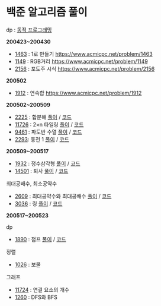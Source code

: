 # 백준 알고리즘 풀이

dp : [동적 프로그래밍](https://hu-coding.tistory.com/22)

**200423~200430**
- [1463](https://github.com/nhj7911/Algorithm_java/blob/master/src/dp/bj1463.java) : 1로 만들기 https://www.acmicpc.net/problem/1463
- [1149](https://github.com/nhj7911/Algorithm_java/blob/master/src/dp/bj1149.java) : RGB거리 https://www.acmicpc.net/problem/1149
- [2156](https://github.com/nhj7911/Algorithm_java/blob/master/src/dp/bj2156.java) : 포도주 시식 https://www.acmicpc.net/problem/2156

**200502**
- [1912](https://github.com/nhj7911/Algorithm_java/blob/master/src/dp/bj1912.java) : 연속합 https://www.acmicpc.net/problem/1912

**200502~200509**
- [2225](https://www.acmicpc.net/problem/2225) : 합분해 [풀이](https://hu-coding.tistory.com/28) / [코드](https://github.com/nhj7911/Algorithm_java/blob/master/src/dp/bj2225.java)
- [11726](https://www.acmicpc.net/problem/11726) : 2×n 타일링 [풀이](https://hu-coding.tistory.com/29) / [코드](https://github.com/nhj7911/Algorithm_java/blob/master/src/dp/bj11726.java)
- [9461](https://www.acmicpc.net/problem/9461) : 파도반 수열 [풀이](https://hu-coding.tistory.com/30) / [코드](https://github.com/nhj7911/Algorithm_java/blob/master/src/dp/bj9461.java)
- [2293](https://www.acmicpc.net/problem/2293): 동전 1 [풀이](https://hu-coding.tistory.com/31) / [코드](https://github.com/nhj7911/Algorithm_java/blob/master/src/dp/bj2293.java)

**200509~200517**
- [1932](https://www.acmicpc.net/problem/1932) : 정수삼각형 [풀이](https://hu-coding.tistory.com/32)  / [코드](https://github.com/nhj7911/Algorithm_java/blob/master/src/dp/bj1932.java)
- [14501](https://www.acmicpc.net/problem/14501) : 퇴사 [풀이](https://hu-coding.tistory.com/33) / [코드](https://github.com/nhj7911/Algorithm_java/blob/master/src/dp/bj14501.java)

최대공배수, 최소공약수
- [2609](https://www.acmicpc.net/problem/2609) : 최대공약수와 최대공배수 [풀이](https://hu-coding.tistory.com/34) / [코드](https://github.com/nhj7911/Algorithm_java/blob/master/src/lcmgcd/bj2609.java)
- [3036](https://www.acmicpc.net/problem/3036) : 링 [풀이](https://hu-coding.tistory.com/35) / [코드](https://github.com/nhj7911/Algorithm_java/blob/master/src/lcmgcd/bj3036.java)

**200517~200523**

dp
- [1890](https://www.acmicpc.net/problem/1890) : 점프 [풀이](https://hu-coding.tistory.com/36) / [코드](https://github.com/nhj7911/Algorithm_java/blob/master/src/dp/bj1890.java)

정렬
- [1026](https://www.acmicpc.net/problem/1890) : 보물

그래프
- [11724](https://www.acmicpc.net/problem/1890) : 연결 요소의 개수
- [1260](https://www.acmicpc.net/problem/1890) : DFS와 BFS
